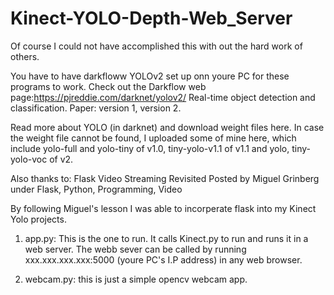 # Kinect-YOLO-Depth-Web_Server
Of course I could not have accomplished this with out the hard work of others.

You have to have darkfloww YOLOv2 set up onn youre PC for these programs to work.
Check out the Darkflow web page:https://pjreddie.com/darknet/yolov2/
Real-time object detection and classification. Paper: version 1, version 2.

Read more about YOLO (in darknet) and download weight files here. In case the weight file cannot be found, I uploaded some of mine here, which include yolo-full and yolo-tiny of v1.0, tiny-yolo-v1.1 of v1.1 and yolo, tiny-yolo-voc of v2.

Also thanks to:
Flask Video Streaming Revisited
Posted by Miguel Grinberg under Flask, Python, Programming, Video

By following Miguel's lesson I was able to incorperate flask into my Kinect Yolo projects.

1. app.py: This is the one to run. It calls Kinect.py to run and runs it in a web server.
The webb sever can be called by running xxx.xxx.xxx.xxx:5000 (youre PC's I.P address)
in any web browser.

2. webcam.py: this is just a simple opencv webcam app.



